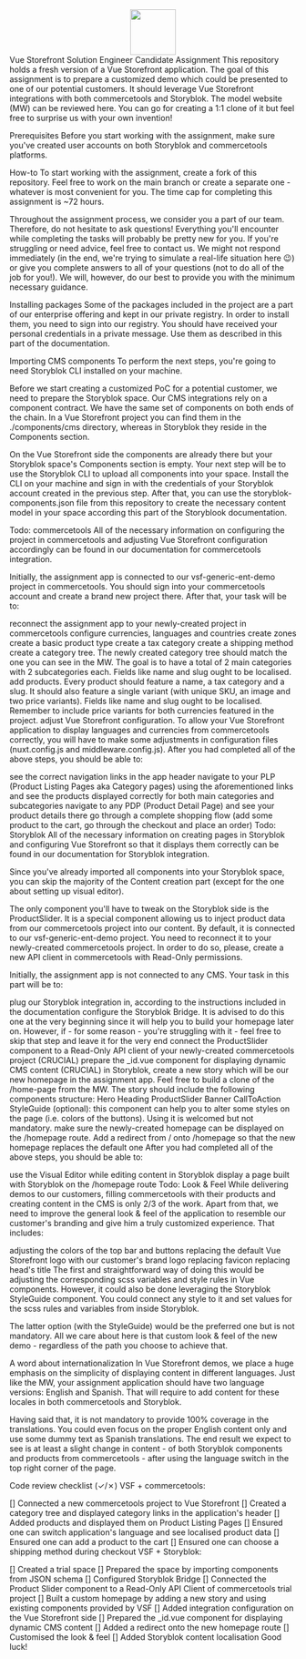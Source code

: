 <div align="center">
<img src="https://user-images.githubusercontent.com/1626923/137092657-fb398d20-b592-4661-a1f9-4135db0b61d5.png" height="80px"/>
</div>
Vue Storefront Solution Engineer Candidate Assignment
This repository holds a fresh version of a Vue Storefront application. The goal of this assignment is to prepare a customized demo which could be presented to one of our potential customers. It should leverage Vue Storefront integrations with both commercetools and Storyblok. The model website (MW) can be reviewed here. You can go for creating a 1:1 clone of it but feel free to surprise us with your own invention!

Prerequisites
Before you start working with the assignment, make sure you've created user accounts on both Storyblok and commercetools platforms.

How-to
To start working with the assignment, create a fork of this repository. Feel free to work on the main branch or create a separate one - whatever is most convenient for you. The time cap for completing this assignment is ~72 hours.

Throughout the assignment process, we consider you a part of our team. Therefore, do not hesitate to ask questions! Everything you'll encounter while completing the tasks will probably be pretty new for you. If you're struggling or need advice, feel free to contact us. We might not respond immediately (in the end, we're trying to simulate a real-life situation here 😉) or give you complete answers to all of your questions (not to do all of the job for you!). We will, however, do our best to provide you with the minimum necessary guidance.

Installing packages
Some of the packages included in the project are a part of our enterprise offering and kept in our private registry. In order to install them, you need to sign into our registry. You should have received your personal credentials in a private message. Use them as described in this part of the documentation.

Importing CMS components
To perform the next steps, you're going to need Storyblok CLI installed on your machine.

Before we start creating a customized PoC for a potential customer, we need to prepare the Storyblok space. Our CMS integrations rely on a component contract. We have the same set of components on both ends of the chain. In a Vue Storefront project you can find them in the ./components/cms directory, whereas in Storyblok they reside in the Components section.

On the Vue Storefront side the components are already there but your Storyblok space's Components section is empty. Your next step will be to use the Storyblok CLI to upload all components into your space. Install the CLI on your machine and sign in with the credentials of your Storyblok account created in the previous step. After that, you can use the storyblok-components.json file from this repository to create the necessary content model in your space according this part of the Storyblook documentation.

Todo: commercetools
All of the necessary information on configuring the project in commercetools and adjusting Vue Storefront configuration accordingly can be found in our documentation for commercetools integration.

Initially, the assignment app is connected to our vsf-generic-ent-demo project in commercetools. You should sign into your commercetools account and create a brand new project there. After that, your task will be to:

reconnect the assignment app to your newly-created project in commercetools
configure currencies, languages and countries
create zones
create a basic product type
create a tax category
create a shipping method
create a category tree. The newly created category tree should match the one you can see in the MW. The goal is to have a total of 2 main categories with 2 subcategories each. Fields like name and slug ought to be localised.
add products. Every product should feature a name, a tax category and a slug. It should also feature a single variant (with unique SKU, an image and two price variants). Fields like name and slug ought to be localised. Remember to include price variants for both currencies featured in the project.
adjust Vue Storefront configuration. To allow your Vue Storefront application to display languages and currencies from commercetools correctly, you will have to make some adjustments in configuration files (nuxt.config.js and middleware.config.js).
After you had completed all of the above steps, you should be able to:

see the correct navigation links in the app header
navigate to your PLP (Product Listing Pages aka Category pages) using the aforementioned links and see the products displayed correctly for both main categories and subcategories
navigate to any PDP (Product Detail Page) and see your product details there
go through a complete shopping flow (add some product to the cart, go through the checkout and place an order)
Todo: Storyblok
All of the necessary information on creating pages in Storyblok and configuring Vue Storefront so that it displays them correctly can be found in our documentation for Storyblok integration.

Since you've already imported all components into your Storyblok space, you can skip the majority of the Content creation part (except for the one about setting up visual editor).

The only component you'll have to tweak on the Storyblok side is the ProductSlider. It is a special component allowing us to inject product data from our commercetools project into our content. By default, it is connected to our vsf-generic-ent-demo project. You need to reconnect it to your newly-created commercetools project. In order to do so, please, create a new API client in commercetools with Read-Only permissions.

Initially, the assignment app is not connected to any CMS. Your task in this part will be to:

plug our Storyblok integration in, according to the instructions included in the documentation
configure the Storyblok Bridge. It is advised to do this one at the very beginning since it will help you to build your homepage later on. However, if - for some reason - you're struggling with it - feel free to skip that step and leave it for the very end
connect the ProductSlider component to a Read-Only API client of your newly-created commercetools project
(CRUCIAL) prepare the _id.vue component for displaying dynamic CMS content
(CRUCIAL) in Storyblok, create a new story which will be our new homepage in the assignment app. Feel free to build a clone of the /home-page from the MW. The story should include the following components structure:
Hero
Heading
ProductSlider
Banner
CallToAction
StyleGuide (optional): this component can help you to alter some styles on the page (i.e. colors of the buttons). Using it is welcomed but not mandatory.
make sure the newly-created homepage can be displayed on the /homepage route. Add a redirect from / onto /homepage so that the new homepage replaces the default one
After you had completed all of the above steps, you should be able to:

use the Visual Editor while editing content in Storyblok
display a page built with Storyblok on the /homepage route
Todo: Look & Feel
While delivering demos to our customers, filling commercetools with their products and creating content in the CMS is only 2/3 of the work. Apart from that, we need to improve the general look & feel of the application to resemble our customer's branding and give him a truly customized experience. That includes:

adjusting the colors of the top bar and buttons
replacing the default Vue Storefront logo with our customer's brand logo
replacing favicon
replacing head's title
The first and straightforward way of doing this would be adjusting the corresponding scss variables and style rules in Vue components. However, it could also be done leveraging the Storyblok StyleGuide component. You could connect any style to it and set values for the scss rules and variables from inside Storyblok.

The latter option (with the StyleGuide) would be the preferred one but is not mandatory. All we care about here is that custom look & feel of the new demo - regardless of the path you choose to achieve that.

A word about internationalization
In Vue Storefront demos, we place a huge emphasis on the simplicity of displaying content in different languages. Just like the MW, your assignment application should have two language versions: English and Spanish. That will require to add content for these locales in both commercetools and Storyblok.

Having said that, it is not mandatory to provide 100% coverage in the translations. You could even focus on the proper English content only and use some dummy text as Spanish translations. The end result we expect to see is at least a slight change in content - of both Storyblok components and products from commercetools - after using the language switch in the top right corner of the page.

Code review checklist (✓/✗)
VSF + commercetools:

[] Connected a new commercetools project to Vue Storefront
[] Created a category tree and displayed category links in the application's header
[] Added products and displayed them on Product Listing Pages
[] Ensured one can switch application's language and see localised product data
[] Ensured one can add a product to the cart
[] Ensured one can choose a shipping method during checkout
VSF + Storyblok:

[] Created a trial space
[] Prepared the space by importing components from JSON schema
[] Configured Storyblok Bridge
[] Connected the Product Slider component to a Read-Only API Client of commercetools trial project
[] Built a custom homepage by adding a new story and using existing components provided by VSF
[] Added integration configuration on the Vue Storefront side
[] Prepared the _id.vue component for displaying dynamic CMS content
[] Added a redirect onto the new homepage route
[] Customised the look & feel
[] Added Storyblok content localisation
Good luck!
